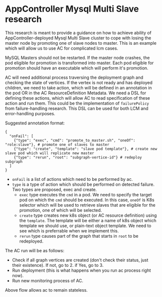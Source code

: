 # AppController Mysql Multi Slave research

This research is meant to provide a guidance on how to achieve ability of AppController-deployed Mysql Multi Slave cluster to cope with losing the master node by promoting one of slave nodes to master.
This is an example which will allow us to use AC for complicated lcm cases.

MySQL Masters should not be restarted. If the master node crashes, the pod eligible for promotion is transformed into master. Each pod eligible for promotion should have an executable which will perform it's promotion.

AC will need additional process traversing the deployment graph and checking the state of vertices. If the vertex is not ready and has deployed children, we need to take action, which will be defined in an annotation in the pod OR in the AC ResourceDefinition Metadata. We need a DSL for defining these actions, which will allow AC to read specification of these action and run them. This could be the implementation of `failurePolicy` from failure-handling research. This DSL can be used for both LCM and error-handling purposes.

Suggested annotation format:
```
{
  "onFail": [
    {"type": "exec", "cmd": "promote_to_master.sh", "oneOf": "role:slave"}, # promote one of slaves to master
    {"type": "create", "template": "slave pod template"}, # create new slave pod which will replicate new master
    {"type": "rerun", "root": "subgraph-vertice-id"} # redeploy subgraph
  ]
}
```
 - `onFail` is a list of actions which need to be performed by ac.
 - `type` is a type of action which should be performed on detected failure. Two types are proposed, exec and create.
   - `exec` type executes the `cmd` in a pod. We need to specify the target pod on which the `cmd` should be executed. In this case, `oneOf` is K8s selector which will be used to retrieve slaves that are eligible for the promotion, one of which will be selected.
   - `create` type creates new k8s object (or AC resource definition) using the `template`. The template will be either a name of k8s object which template we should use, or plain-text object template. We need to see which is preferrable when we implement this.
   - `rerun` type causes part of the graph that starts in `root` to be redeployed.

The AC run will be as follows:
 - Check if all graph vertices are created (don't check their status, just their existence). If not, go to 2. if Yes, go to 3.
 - Run deployment (this is what happens when you run ac process right now).
 - Run new monitoring process of AC.

Above flow allows ac to remain stateless.
